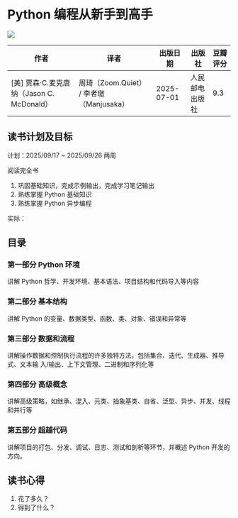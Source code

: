 # Python 编程从新手到高手

![](https://img3.doubanio.com/view/subject/l/public/s35212767.jpg)

| 作者                                      | 译者                                     | 出版日期   | 出版社         | 豆瓣评分 |
| ----------------------------------------- | ---------------------------------------- | ---------- | -------------- | -------- |
| [美] 贾森·C.麦克唐纳（Jason C. McDonald） | 周琦（Zoom.Quiet） / 李者璈（Manjusaka） | 2025-07-01 | 人民邮电出版社 | 9.3      |

## 读书计划及目标

计划：2025/09/17 ~ 2025/09/26 两周

阅读完全书

1. 巩固基础知识，完成示例输出，完成学习笔记输出
2. 熟练掌握 Python 基础知识
3. 熟练掌握 Python 异步编程

实际：

## 目录

### 第一部分 Python 环境

讲解 Python 哲学、开发环境、基本语法、项目结构和代码导入等内容

### 第二部分 基本结构

讲解 Python 的变量、数据类型、函数、类、对象、错误和异常等

### 第三部分 数据和流程

讲解操作数据和控制执行流程的许多独特方法，包括集合、迭代、生成器、推导式、文本输
入/输出、上下文管理、二进制和序列化等

### 第四部分 高级概念

讲解高级策略，如继承、混入、元类、抽象基类、自省、泛型、异步、并发、线程和并行等

### 第五部分 超越代码

讲解项目的打包、分发、调试、日志、测试和剖析等环节，并概述 Python 开发的方向。

## 读书心得

1. 花了多久？
2. 得到了什么？
